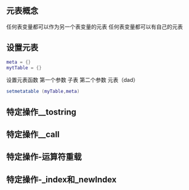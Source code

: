 ## 元表概念
任何表变量都可以作为另一个表变量的元表
任何表变量都可以有自己的元表
## 设置元表
```lua
meta = {}
mytTable = {}
```
设置元表函数
第一个参数  子表
第二个参数  元表（dad）
```lua
setmetatable (myTable,meta)
```
## 特定操作__tostring


## 特定操作__call

## 特定操作-运算符重载

## 特定操作-\_index和_newIndex
